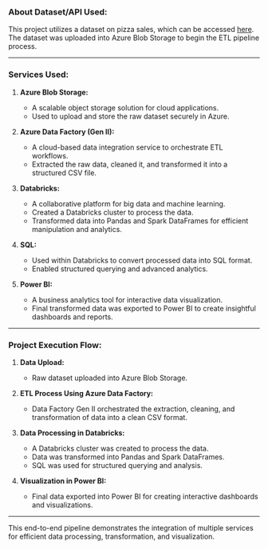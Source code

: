 ### About Dataset/API Used:
This project utilizes a dataset on pizza sales, which can be accessed [here](https://drive.google.com/file/d/1i4aRieq_WDVJDGpqtZq8UW9CH8sCbaBd/view). The dataset was uploaded into Azure Blob Storage to begin the ETL pipeline process.

---

### Services Used:

1. **Azure Blob Storage:**
   - A scalable object storage solution for cloud applications.
   - Used to upload and store the raw dataset securely in Azure.

2. **Azure Data Factory (Gen II):**
   - A cloud-based data integration service to orchestrate ETL workflows.
   - Extracted the raw data, cleaned it, and transformed it into a structured CSV file.

3. **Databricks:**
   - A collaborative platform for big data and machine learning.
   - Created a Databricks cluster to process the data.
   - Transformed data into Pandas and Spark DataFrames for efficient manipulation and analytics.

4. **SQL:**
   - Used within Databricks to convert processed data into SQL format.
   - Enabled structured querying and advanced analytics.

5. **Power BI:**
   - A business analytics tool for interactive data visualization.
   - Final transformed data was exported to Power BI to create insightful dashboards and reports.

---

### Project Execution Flow:
1. **Data Upload:**
   - Raw dataset uploaded into Azure Blob Storage.

2. **ETL Process Using Azure Data Factory:**
   - Data Factory Gen II orchestrated the extraction, cleaning, and transformation of data into a clean CSV format.

3. **Data Processing in Databricks:**
   - A Databricks cluster was created to process the data.
   - Data was transformed into Pandas and Spark DataFrames.
   - SQL was used for structured querying and analysis.

4. **Visualization in Power BI:**
   - Final data exported into Power BI for creating interactive dashboards and visualizations.

---

This end-to-end pipeline demonstrates the integration of multiple services for efficient data processing, transformation, and visualization.
